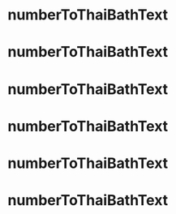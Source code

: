 # numberToThaiBathText
# numberToThaiBathText
# numberToThaiBathText
# numberToThaiBathText
# numberToThaiBathText
# numberToThaiBathText
